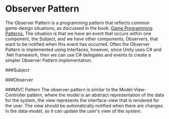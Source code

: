 # Observer Pattern
The Observer Pattern is a programming pattern that reflects common game-design situations, as discussed in the book: [Game Programming Patterns.](http://gameprogrammingpatterns.com/observer.html)  The situation is that we have an event that occurs within one component, the Subject, and we have other components, Observers, that want to be notified when this event has occurred.  Often the Observer Pattern is implemented using Interfaces, however, since Unity uses C# and .Net framework, then we can use C# delegates and events to create a simpler Observer Pattern implementation.

###Subject


###Observer

###MVC Pattern
The observer pattern is similar to the Model-View-Controller pattern, where the model is an abstract representation of the data for the system, the view  represents the interface-view that is rendered for the user.  The view should be automatically notified when there are changes in the data-model, so it can update the user's view of the system.  



